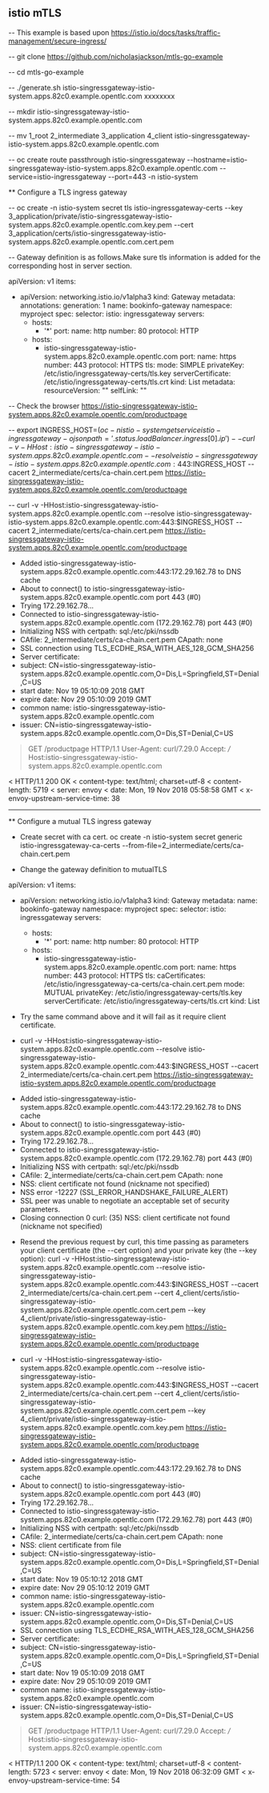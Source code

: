 ## istio mTLS
-- This example is based upon https://istio.io/docs/tasks/traffic-management/secure-ingress/

-- git clone https://github.com/nicholasjackson/mtls-go-example

-- cd mtls-go-example

-- ./generate.sh istio-singressgateway-istio-system.apps.82c0.example.opentlc.com xxxxxxxx

-- mkdir istio-singressgateway-istio-system.apps.82c0.example.opentlc.com

-- mv 1_root 2_intermediate 3_application 4_client istio-singressgateway-istio-system.apps.82c0.example.opentlc.com

-- oc create route passthrough istio-singressgateway --hostname=istio-singressgateway-istio-system.apps.82c0.example.opentlc.com --service=istio-ingressgateway --port=443 -n istio-system

** Configure a TLS ingress gateway

-- oc create -n istio-system secret tls istio-ingressgateway-certs --key 3_application/private/istio-singressgateway-istio-system.apps.82c0.example.opentlc.com.key.pem --cert 3_application/certs/istio-singressgateway-istio-system.apps.82c0.example.opentlc.com.cert.pem

-- Gateway definition is as follows.Make sure tls information is added for the corresponding host in server section.

apiVersion: v1
items:
- apiVersion: networking.istio.io/v1alpha3
  kind: Gateway
  metadata:
    annotations:
    generation: 1
    name: bookinfo-gateway
    namespace: myproject
  spec:
    selector:
      istio: ingressgateway
    servers:
    - hosts:
      - '*'
      port:
        name: http
        number: 80
        protocol: HTTP
    - hosts:
      - istio-singressgateway-istio-system.apps.82c0.example.opentlc.com
      port:
        name: https
        number: 443
        protocol: HTTPS
      tls:
        mode: SIMPLE
        privateKey: /etc/istio/ingressgateway-certs/tls.key
        serverCertificate: /etc/istio/ingressgateway-certs/tls.crt
kind: List
metadata:
  resourceVersion: ""
  selfLink: ""


-- Check the browser
   https://istio-singressgateway-istio-system.apps.82c0.example.opentlc.com/productpage

-- export INGRESS_HOST=$(oc -n istio-system get service istio-ingressgateway -o jsonpath='{.status.loadBalancer.ingress[0].ip}')
-- curl -v -HHost:istio-singressgateway-istio-system.apps.82c0.example.opentlc.com --resolve istio-singressgateway-istio-system.apps.82c0.example.opentlc.com:443:$INGRESS_HOST --cacert 2_intermediate/certs/ca-chain.cert.pem https://istio-singressgateway-istio-system.apps.82c0.example.opentlc.com/productpage

-- curl -v -HHost:istio-singressgateway-istio-system.apps.82c0.example.opentlc.com --resolve istio-singressgateway-istio-system.apps.82c0.example.opentlc.com:443:$INGRESS_HOST --cacert 2_intermediate/certs/ca-chain.cert.pem https://istio-singressgateway-istio-system.apps.82c0.example.opentlc.com/productpage
* Added istio-singressgateway-istio-system.apps.82c0.example.opentlc.com:443:172.29.162.78 to DNS cache
* About to connect() to istio-singressgateway-istio-system.apps.82c0.example.opentlc.com port 443 (#0)
*   Trying 172.29.162.78...
* Connected to istio-singressgateway-istio-system.apps.82c0.example.opentlc.com (172.29.162.78) port 443 (#0)
* Initializing NSS with certpath: sql:/etc/pki/nssdb
*   CAfile: 2_intermediate/certs/ca-chain.cert.pem
  CApath: none
* SSL connection using TLS_ECDHE_RSA_WITH_AES_128_GCM_SHA256
* Server certificate:
* 	subject: CN=istio-singressgateway-istio-system.apps.82c0.example.opentlc.com,O=Dis,L=Springfield,ST=Denial,C=US
* 	start date: Nov 19 05:10:09 2018 GMT
* 	expire date: Nov 29 05:10:09 2019 GMT
* 	common name: istio-singressgateway-istio-system.apps.82c0.example.opentlc.com
* 	issuer: CN=istio-singressgateway-istio-system.apps.82c0.example.opentlc.com,O=Dis,ST=Denial,C=US
> GET /productpage HTTP/1.1
> User-Agent: curl/7.29.0
> Accept: */*
> Host:istio-singressgateway-istio-system.apps.82c0.example.opentlc.com
>
< HTTP/1.1 200 OK
< content-type: text/html; charset=utf-8
< content-length: 5719
< server: envoy
< date: Mon, 19 Nov 2018 05:58:58 GMT
< x-envoy-upstream-service-time: 38

----------
** Configure a mutual TLS ingress gateway
- Create secret with ca cert.
oc create -n istio-system secret generic istio-ingressgateway-ca-certs --from-file=2_intermediate/certs/ca-chain.cert.pem


- Change the gateway definition to mutualTLS

apiVersion: v1
items:
- apiVersion: networking.istio.io/v1alpha3
  kind: Gateway
  metadata:
    name: bookinfo-gateway
    namespace: myproject
  spec:
    selector:
      istio: ingressgateway
    servers:
    - hosts:
      - '*'
      port:
        name: http
        number: 80
        protocol: HTTP
    - hosts:
      - istio-singressgateway-istio-system.apps.82c0.example.opentlc.com
      port:
        name: https
        number: 443
        protocol: HTTPS
      tls:
        caCertificates: /etc/istio/ingressgateway-ca-certs/ca-chain.cert.pem
        mode: MUTUAL
        privateKey: /etc/istio/ingressgateway-certs/tls.key
        serverCertificate: /etc/istio/ingressgateway-certs/tls.crt
kind: List


- Try the same command above and it will fail as it require client certificate.

- curl -v -HHost:istio-singressgateway-istio-system.apps.82c0.example.opentlc.com --resolve istio-singressgateway-istio-system.apps.82c0.example.opentlc.com:443:$INGRESS_HOST --cacert 2_intermediate/certs/ca-chain.cert.pem https://istio-singressgateway-istio-system.apps.82c0.example.opentlc.com/productpage
* Added istio-singressgateway-istio-system.apps.82c0.example.opentlc.com:443:172.29.162.78 to DNS cache
* About to connect() to istio-singressgateway-istio-system.apps.82c0.example.opentlc.com port 443 (#0)
*   Trying 172.29.162.78...
* Connected to istio-singressgateway-istio-system.apps.82c0.example.opentlc.com (172.29.162.78) port 443 (#0)
* Initializing NSS with certpath: sql:/etc/pki/nssdb
*   CAfile: 2_intermediate/certs/ca-chain.cert.pem
  CApath: none
* NSS: client certificate not found (nickname not specified)
* NSS error -12227 (SSL_ERROR_HANDSHAKE_FAILURE_ALERT)
* SSL peer was unable to negotiate an acceptable set of security parameters.
* Closing connection 0
curl: (35) NSS: client certificate not found (nickname not specified)


- Resend the previous request by curl, this time passing as parameters your client certificate (the --cert option) and your private key (the --key option):
curl -v -HHost:istio-singressgateway-istio-system.apps.82c0.example.opentlc.com --resolve istio-singressgateway-istio-system.apps.82c0.example.opentlc.com:443:$INGRESS_HOST --cacert 2_intermediate/certs/ca-chain.cert.pem --cert 4_client/certs/istio-singressgateway-istio-system.apps.82c0.example.opentlc.com.cert.pem --key 4_client/private/istio-singressgateway-istio-system.apps.82c0.example.opentlc.com.key.pem https://istio-singressgateway-istio-system.apps.82c0.example.opentlc.com/productpage

- curl -v -HHost:istio-singressgateway-istio-system.apps.82c0.example.opentlc.com --resolve istio-singressgateway-istio-system.apps.82c0.example.opentlc.com:443:$INGRESS_HOST --cacert 2_intermediate/certs/ca-chain.cert.pem --cert 4_client/certs/istio-singressgateway-istio-system.apps.82c0.example.opentlc.com.cert.pem --key 4_client/private/istio-singressgateway-istio-system.apps.82c0.example.opentlc.com.key.pem https://istio-singressgateway-istio-system.apps.82c0.example.opentlc.com/productpage
* Added istio-singressgateway-istio-system.apps.82c0.example.opentlc.com:443:172.29.162.78 to DNS cache
* About to connect() to istio-singressgateway-istio-system.apps.82c0.example.opentlc.com port 443 (#0)
*   Trying 172.29.162.78...
* Connected to istio-singressgateway-istio-system.apps.82c0.example.opentlc.com (172.29.162.78) port 443 (#0)
* Initializing NSS with certpath: sql:/etc/pki/nssdb
*   CAfile: 2_intermediate/certs/ca-chain.cert.pem
  CApath: none
* NSS: client certificate from file
* 	subject: CN=istio-singressgateway-istio-system.apps.82c0.example.opentlc.com,O=Dis,L=Springfield,ST=Denial,C=US
* 	start date: Nov 19 05:10:12 2018 GMT
* 	expire date: Nov 29 05:10:12 2019 GMT
* 	common name: istio-singressgateway-istio-system.apps.82c0.example.opentlc.com
* 	issuer: CN=istio-singressgateway-istio-system.apps.82c0.example.opentlc.com,O=Dis,ST=Denial,C=US
* SSL connection using TLS_ECDHE_RSA_WITH_AES_128_GCM_SHA256
* Server certificate:
* 	subject: CN=istio-singressgateway-istio-system.apps.82c0.example.opentlc.com,O=Dis,L=Springfield,ST=Denial,C=US
* 	start date: Nov 19 05:10:09 2018 GMT
* 	expire date: Nov 29 05:10:09 2019 GMT
* 	common name: istio-singressgateway-istio-system.apps.82c0.example.opentlc.com
* 	issuer: CN=istio-singressgateway-istio-system.apps.82c0.example.opentlc.com,O=Dis,ST=Denial,C=US
> GET /productpage HTTP/1.1
> User-Agent: curl/7.29.0
> Accept: */*
> Host:istio-singressgateway-istio-system.apps.82c0.example.opentlc.com
>
< HTTP/1.1 200 OK
< content-type: text/html; charset=utf-8
< content-length: 5723
< server: envoy
< date: Mon, 19 Nov 2018 06:32:09 GMT
< x-envoy-upstream-service-time: 54
